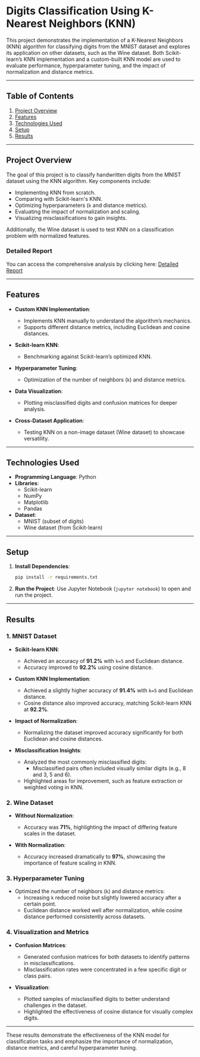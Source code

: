 # Digits Classification Using K-Nearest Neighbors (KNN)

This project demonstrates the implementation of a K-Nearest Neighbors (KNN) algorithm for classifying digits from the MNIST dataset and explores its application on other datasets, such as the Wine dataset. Both Scikit-learn’s KNN implementation and a custom-built KNN model are used to evaluate performance, hyperparameter tuning, and the impact of normalization and distance metrics.

---

## Table of Contents

1. [Project Overview](#project-overview)
2. [Features](#features)
3. [Technologies Used](#technologies-used)
4. [Setup](#setup)
5. [Results](#results)

---

## Project Overview

The goal of this project is to classify handwritten digits from the MNIST dataset using the KNN algorithm. Key components include:

- Implementing KNN from scratch.
- Comparing with Scikit-learn's KNN.
- Optimizing hyperparameters (`k` and distance metrics).
- Evaluating the impact of normalization and scaling.
- Visualizing misclassifications to gain insights.

Additionally, the Wine dataset is used to test KNN on a classification problem with normalized features.


### Detailed Report
You can access the comprehensive analysis by clicking here: [Detailed Report](./Digits%20Classifier%20KNN.pdf)

---

## Features

- **Custom KNN Implementation**:

  - Implements KNN manually to understand the algorithm’s mechanics.
  - Supports different distance metrics, including Euclidean and cosine distances.

- **Scikit-learn KNN**:

  - Benchmarking against Scikit-learn’s optimized KNN.

- **Hyperparameter Tuning**:

  - Optimization of the number of neighbors (`k`) and distance metrics.

- **Data Visualization**:

  - Plotting misclassified digits and confusion matrices for deeper analysis.

- **Cross-Dataset Application**:
  - Testing KNN on a non-image dataset (Wine dataset) to showcase versatility.

---

## Technologies Used

- **Programming Language**: Python
- **Libraries**:
  - Scikit-learn
  - NumPy
  - Matplotlib
  - Pandas
- **Dataset**:
  - MNIST (subset of digits)
  - Wine dataset (from Scikit-learn)

---

## Setup

1. **Install Dependencies**:

   ```bash
   pip install -r requirements.txt
   ```

2. **Run the Project**:
   Use Jupyter Notebook (`jupyter notebook`) to open and run the project.

---

## Results

### 1. **MNIST Dataset**

- **Scikit-learn KNN**:

  - Achieved an accuracy of **91.2%** with `k=5` and Euclidean distance.
  - Accuracy improved to **92.2%** using cosine distance.

- **Custom KNN Implementation**:

  - Achieved a slightly higher accuracy of **91.4%** with `k=5` and Euclidean distance.
  - Cosine distance also improved accuracy, matching Scikit-learn KNN at **92.2%**.

- **Impact of Normalization**:

  - Normalizing the dataset improved accuracy significantly for both Euclidean and cosine distances.

- **Misclassification Insights**:
  - Analyzed the most commonly misclassified digits:
    - Misclassified pairs often included visually similar digits (e.g., 8 and 3, 5 and 6).
  - Highlighted areas for improvement, such as feature extraction or weighted voting in KNN.

### 2. **Wine Dataset**

- **Without Normalization**:

  - Accuracy was **71%**, highlighting the impact of differing feature scales in the dataset.

- **With Normalization**:
  - Accuracy increased dramatically to **97%**, showcasing the importance of feature scaling in KNN.

### 3. **Hyperparameter Tuning**

- Optimized the number of neighbors (`k`) and distance metrics:
  - Increasing `k` reduced noise but slightly lowered accuracy after a certain point.
  - Euclidean distance worked well after normalization, while cosine distance performed consistently across datasets.

### 4. **Visualization and Metrics**

- **Confusion Matrices**:

  - Generated confusion matrices for both datasets to identify patterns in misclassifications.
  - Misclassification rates were concentrated in a few specific digit or class pairs.

- **Visualization**:
  - Plotted samples of misclassified digits to better understand challenges in the dataset.
  - Highlighted the effectiveness of cosine distance for visually complex digits.

---

These results demonstrate the effectiveness of the KNN model for classification tasks and emphasize the importance of normalization, distance metrics, and careful hyperparameter tuning.
